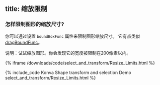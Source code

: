 title: 缩放限制
---

### 怎样限制图形的缩放尺寸?

你可以通过设置 `boundBoxFunc` 属性来限制图形缩放尺寸。
它有点类似 [dragBoundFunc](/docs/drag_and_drop/Simple_Drag_Bounds.html)。

说明：试试缩放图形。你会发现它的宽度被限制在200像素以内。

{% iframe /downloads/code/select_and_transform/Resize_Limits.html %}

{% include_code Konva Shape transform and selection Demo select_and_transform/Resize_Limits.html %}